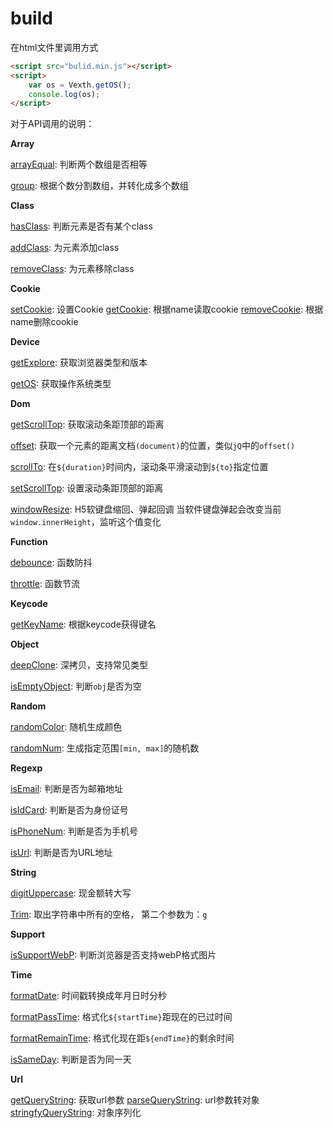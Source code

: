 # build

在html文件里调用方式
```html
<script src="bulid.min.js"></script>
<script>
	var os = Vexth.getOS();
	console.log(os);
</script>
```

对于API调用的说明：

**Array**

[arrayEqual](https://github.com/Vexth/build/blob/master/src/Array/arrayEqual.js): 判断两个数组是否相等

[group](https://github.com/Vexth/build/blob/master/src/Array/group.js): 根据个数分割数组，并转化成多个数组

**Class**

[hasClass](https://github.com/Vexth/build/blob/master/src/Class/hasClass.js): 判断元素是否有某个class

[addClass](https://github.com/Vexth/build/blob/master/src/Class/addClass.js): 为元素添加class

[removeClass](https://github.com/Vexth/build/blob/master/src/Class/removeClass.js): 为元素移除class

**Cookie**

[setCookie](https://github.com/Vexth/build/blob/master/src/Cookie/setCookie.js): 设置Cookie
[getCookie](https://github.com/Vexth/build/blob/master/src/Cookie/getCookie.js): 根据name读取cookie
[removeCookie](https://github.com/Vexth/build/blob/master/src/Cookie/removeCookie.js): 根据name删除cookie

**Device**

[getExplore](https://github.com/Vexth/build/blob/master/src/Device/getExplore.js): 获取浏览器类型和版本

[getOS](https://github.com/Vexth/build/blob/master/src/Device/getOS.js): 获取操作系统类型

**Dom**

[getScrollTop](https://github.com/Vexth/build/blob/master/src/Dom/getScrollTop.js): 获取滚动条距顶部的距离

[offset](https://github.com/Vexth/build/blob/master/src/Dom/offset.js): 获取一个元素的距离文档```(document)```的位置，类似```jQ```中的```offset()```

[scrollTo](https://github.com/Vexth/build/blob/master/src/Dom/scrollTo.js): 在```${duration}```时间内，滚动条平滑滚动到```${to}```指定位置

[setScrollTop](https://github.com/Vexth/build/blob/master/src/Dom/setScrollTop.js): 设置滚动条距顶部的距离

[windowResize](https://github.com/Vexth/build/blob/master/src/Dom/windowResize.js): H5软键盘缩回、弹起回调 当软件键盘弹起会改变当前 ```window.innerHeight```，监听这个值变化

**Function**

[debounce](https://github.com/Vexth/build/blob/master/src/Function/debounce.js): 函数防抖 

[throttle](https://github.com/Vexth/build/blob/master/src/Function/throttle.js): 函数节流

**Keycode**

[getKeyName](https://github.com/Vexth/build/blob/master/src/Keycode/getKeyName.js): 根据keycode获得键名

**Object**

[deepClone](https://github.com/Vexth/build/blob/master/src/Object/deepClone.js): 深拷贝，支持常见类型

[isEmptyObject](https://github.com/Vexth/build/blob/master/src/Object/isEmptyObject.js): 判断`obj`是否为空

**Random**

[randomColor](https://github.com/Vexth/build/blob/master/src/Random/randomColor.js): 随机生成颜色

[randomNum](https://github.com/Vexth/build/blob/master/src/Random/randomNum.js): 生成指定范围```[min, max]```的随机数

**Regexp**

[isEmail](https://github.com/Vexth/build/blob/master/src/Regexp/isEmail.js): 判断是否为邮箱地址

[isIdCard](https://github.com/Vexth/build/blob/master/src/Regexp/isIdCard.js): 判断是否为身份证号

[isPhoneNum](https://github.com/Vexth/build/blob/master/src/Regexp/isPhoneNum.js): 判断是否为手机号

[isUrl](https://github.com/Vexth/build/blob/master/src/Regexp/isUrl.js): 判断是否为URL地址

**String**

[digitUppercase](https://github.com/Vexth/build/blob/master/src/String/digitUppercase.js): 现金额转大写

[Trim](https://github.com/Vexth/build/blob/master/src/String/Trim.js): 取出字符串中所有的空格， 第二个参数为：```g```

**Support**

[isSupportWebP](https://github.com/Vexth/build/blob/master/src/Support/isSupportWebP.js): 判断浏览器是否支持webP格式图片

**Time**

[formatDate](https://github.com/Vexth/build/blob/master/src/Time/formatDate.js): 时间戳转换成年月日时分秒

[formatPassTime](https://github.com/Vexth/build/blob/master/src/Time/formatPassTime.js): 格式化```${startTime}```距现在的已过时间

[formatRemainTime](https://github.com/Vexth/build/blob/master/src/Time/formatRemainTime.js): 格式化现在距```${endTime}```的剩余时间

[isSameDay](https://github.com/Vexth/build/blob/master/src/Time/isSameDay.js): 判断是否为同一天

**Url**

[getQueryString](https://github.com/Vexth/build/blob/master/src/Url/getQueryString.js): 获取url参数
[parseQueryString](https://github.com/Vexth/build/blob/master/src/Url/parseQueryString.js): url参数转对象
[stringfyQueryString](https://github.com/Vexth/build/blob/master/src/Url/stringfyQueryString.js): 对象序列化
